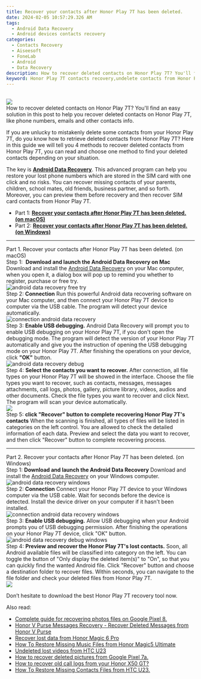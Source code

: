 ```yaml
---
title: Recover your contacts after Honor Play 7T has been deleted.
date: 2024-02-05 10:57:29.326 AM
tags: 
  - Android Data Recovery
  - Android devices contacts recovery
categories: 
  - Contacts Recovery
  - Aiseesoft
  - FoneLab
  - Android
  - Data Recovery
description: How to recover deleted contacts on Honor Play 7T? You'll find an easy solution in this post to help you recover deleted contacts on Honor Play 7T, like phone numbers, emails and other contacts info.
keyword: Honor Play 7T contacts recovery,undelete contacts from Honor Play 7T,android contacts retrieval,retrieve wiped phone number Honor Play 7T,restore deleted phone number on Honor Play 7T,recover lost contacts from Honor Play 7T,extract contacts from water damaged phone Honor Play 7T,how to restore your files from Honor Play 7T,get back deleted contacts from Honor Play 7T android,how to retrieve contacts from Honor Play 7T,Honor Play 7T contacts disappear,Honor Play 7T contacts recovery software
---
```

<br>
<img src="https://img0mobiles.techidaily.com/images/best-assets/devices/honor/honor-play-7t/3.jpg" class="atpl-imgstyle"  /><br>
<div class="atpl-content atpl-for-fonelab-android recover-contacts">
<div class="atpl-post-description-part-1">
How to recover deleted contacts on Honor Play 7T? You'll find an easy solution in this post to help you recover deleted contacts on Honor Play 7T, like phone numbers, emails and other contacts info.
</div>
<div class="atpl-post-description-part-2">
<div class="tpl-content-sub-paragraph-content">
  <p>
    If you are unlucky to mistakenly delete some contacts from your Honor Play 7T, do you know how to retrieve deleted contacts from Honor Play 7T? Here in this guide we will tell you 4 methods to recover deleted contacts from Honor Play 7T, you can read and choose one method to find your deleted contacts depending on your situation.
  </p>
</div>
</div>
<div class="atpl-post-description-part-3">
<div class="tpl-content-sub-paragraph-normal">
    <p>
        The key is <a href="https://tools.techidaily.com/aiseesoft-android-data-recovery/" target="_blank" rel="noopener"><strong>Android Data Recovery</strong></a>. This advanced program can help you restore your lost phone numbers which are stored in the SIM card with one click and no risks. You can recover missing contacts of your parents, children, school mates, old friends, business partner, and so forth. Moreover, you can preview them before recovery and then recover SIM card contacts from Honor Play 7T.
    </p>
</div>
</div>
<ul>
  <li>Part 1: <strong><a href="#p1"> Recover your contacts after Honor Play 7T has been deleted.  (on macOS)</a></strong></li>
  <li>Part 2: <strong><a href="#p2"> Recover your contacts after Honor Play 7T has been deleted.  (on Windows)</a></strong></li>
</ul>
<!-- Part 1 -->
<a id="p1" name="p1" ></a><hr>
<div>
  <span class="atpl-step-part-style">Part 1. Recover your contacts after Honor Play 7T has been deleted. (on macOS)</span>
</div>  
<span class="atpl-stepstyle-a"><span>Step 1: </span></span> <strong>Download and launch the Android Data Recovery on Mac</strong>
Download and install the <a href="https://tools.techidaily.com/aiseesoft-android-data-recovery/" target="_blank" rel="noopener">Android Data Recovery</a> on your Mac computer, when you open it, a dialog box will pop up to remind you whether to register, purchase or free try.
<br>
<img src="https://tools.techidaily.com/images/apps/aiseesoft/android-data-recovery/mac-free-try.png" class="atpl-imgstyle" alt="android data recovery free try" /><br>
<span class="atpl-stepstyle-a"><span>Step 2: </span></span> <strong>Connection</strong>
Run this powerful Android data recovering software on your Mac computer, and then connect your Honor Play 7T device to computer via the USB cable. The program will detect your device automatically.
<br>
<img src="https://tools.techidaily.com/images/apps/aiseesoft/android-data-recovery/mac-connection-interface.jpg" class="atpl-imgstyle" alt="connection android data recovery" /><br>
<span class="atpl-stepstyle-a"><span>Step 3: </span></span> <strong>Enable USB debugging.</strong>
Android Data Recovery will prompt you to enable USB debugging on your Honor Play 7T, if you don't open the debugging mode. The program will detect the version of your Honor Play 7T automatically and give you the instruction of opening the USB debugging mode on your Honor Play 7T. After finishing the operations on your device, click <strong>"OK"</strong> button.
<br>
<img src="https://tools.techidaily.com/images/apps/aiseesoft/android-data-recovery/mac-android-usb-debug.jpg"  class="atpl-imgstyle" alt="android data recovery debug" /><br>
<span class="atpl-stepstyle-a"><span>Step 4: </span></span> <strong>Select the contacts you want to recover.</strong>
After connection, all file types on your Honor Play 7T will be showed in the interface. Choose the file types you want to recover, such as contacts, messages, messages attachments, call logs, photos, gallery, picture library, videos, audios and other documents. Check the file types you want to recover and click Next. The program will scan your device automatically.
<br>
<img src="https://tools.techidaily.com/images/apps/aiseesoft/android-data-recovery/mac-choose-type-contacts.jpg" class="atpl-imgstyle"  /><br>
<span class="atpl-stepstyle-a"><span>Step 5: </span></span> <strong>click "Recover" button to  complete recovering Honor Play 7T's contacts</strong>
When the scanning is finished, all types of files will be listed in categories on the left control. You are allowed to check the detailed information of each data. Preview and select the data you want to recover, and then click "Recover" button to complete recovering process.
<a id="p2" name="p2"></a><hr>
<!-- Part 2 -->
<div>
  <span class="atpl-step-part-style">Part 2. Recover your contacts after Honor Play 7T has been deleted. (on Windows)</span>
</div>
<span class="atpl-stepstyle-a"><span>Step 1: </span></span> <strong>Download and launch the Android Data Recovery</strong>
Download and install the <a href="https://tools.techidaily.com/aiseesoft-android-data-recovery/" target="_blank" rel="noopener">Android Data Recovery</a> on your Windows computer.
<br>
<img src="https://tools.techidaily.com/images/apps/aiseesoft/android-data-recovery/win-start-interface.png"  class="atpl-imgstyle" alt="android data recovery windows" /><br>
<span class="atpl-stepstyle-a"><span>Step 2: </span></span> <strong>Connection</strong>
Connect your Honor Play 7T device to your Windows computer via the USB cable. Wait for seconds before the device is detected. Install the device driver on your computer if it hasn't been installed.
<br>
<img src="https://tools.techidaily.com/images/apps/aiseesoft/android-data-recovery/win-connection-interface.png" class="atpl-imgstyle" alt="connection android data recovery windows" /><br>
<span class="atpl-stepstyle-a"><span>Step 3: </span></span> <strong>Enable USB debugging.</strong>
Allow USB debugging when your Android prompts you of USB debugging permission. After finishing the operations on your Honor Play 7T device, click "OK" button.
<br>
<img src="https://tools.techidaily.com/images/apps/aiseesoft/android-data-recovery/win-android-usb-debug.png" class="atpl-imgstyle" alt="android data recovery debug windows" /><br>
<span class="atpl-stepstyle-a"><span>Step 4: </span></span> <strong>Preview and recover the Honor Play 7T's lost contacts.</strong>
Soon, all Android available files will be classified into category on the left. You can toggle the button of "Only display the deleted item(s)" to "On", so that you can quickly find the wanted Android file. Click "Recover" button and choose a destination folder to recover files. Within seconds, you can navigate to the file folder and check your deleted files from Honor Play 7T.
<br>
<img src="https://tools.techidaily.com/images/apps/aiseesoft/android-data-recovery/win-recover-contacts.jpg" class="atpl-imgstyle"  /><br>
<div class="atpl-post-description-part-4">
<div class="tpl-content-sub-paragraph-normal">
    <p>
        Don’t hesitate to download the best Honor Play 7T recovery tool now.
    </p>
</div>
</div>
<span class="atpl-alsoreadstyle">Also read:</span>
<div><ul>
<li><a href="/complete-guide-for-recovering-photos-files-on-google-pixel-8-by-fonelab-android-recover-photos/" target="_blank" rel="noopener"><u>Complete guide for recovering photos files on Google Pixel 8.</u></a></li>
<li><a href="/honor-v-purse-messages-recovery-recover-deleted-messages-from-honor-v-purse-by-fonelab-android-recover-messages/" target="_blank" rel="noopener"><u>Honor V Purse Messages Recovery - Recover Deleted Messages from Honor V Purse</u></a></li>
<li><a href="/recover-lost-data-from-honor-magic-6-pro-by-fonelab-android-recover-data/" target="_blank" rel="noopener"><u>Recover lost data from Honor Magic 6 Pro</u></a></li>
<li><a href="/how-to-restore-missing-music-files-from-honor-magic5-ultimate-by-fonelab-android-recover-music/" target="_blank" rel="noopener"><u>How To  Restore Missing Music Files from Honor Magic5 Ultimate</u></a></li>
<li><a href="/undeleted-lost-videos-from-htc-u23-by-fonelab-android-recover-video/" target="_blank" rel="noopener"><u>Undeleted lost videos from HTC U23</u></a></li>
<li><a href="/how-to-recover-deleted-pictures-from-google-pixel-7a-by-fonelab-android-recover-pictures/" target="_blank" rel="noopener"><u>How to recover deleted pictures from Google Pixel 7a.</u></a></li>
<li><a href="/how-to-recover-old-call-logs-from-your-honor-x50-gt-by-fonelab-android-recover-call-logs/" target="_blank" rel="noopener"><u>How to recover old call logs from your Honor X50 GT?</u></a></li>
<li><a href="/how-to-restore-missing-contacts-files-from-htc-u23-by-fonelab-android-recover-contacts/" target="_blank" rel="noopener"><u>How To  Restore Missing Contacts Files from HTC U23.</u></a></li>
</ul></div>
</div>
